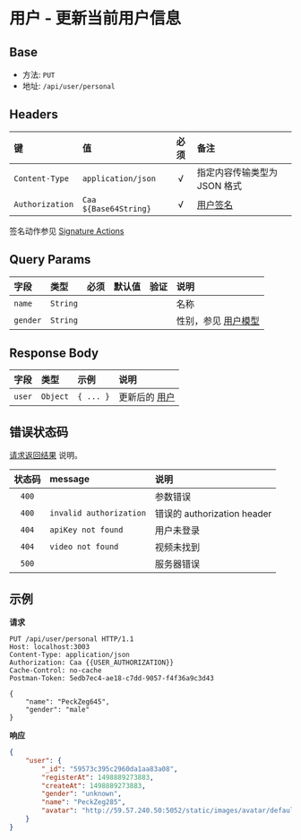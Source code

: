 # 用户 - 更新当前用户信息

## Base

* 方法: `PUT`
* 地址: `/api/user/personal`

## Headers

键              | 值                    | 必须     | 备注
:-------------- | :-------------------- | :------: | :---------------------------
`Content-Type`  | `application/json`    | √        | 指定内容传输类型为 JSON 格式
`Authorization` | `Caa ${Base64String}` | √        | [用户签名][signature-authorization]

签名动作参见 [Signature Actions][signature-actions]

## Query Params

字段     | 类型     | 必须     | 默认值 | 验证 | 说明
:------- | :------- | :------: | :----- | :--- | :------------------
`name`   | `String` |          |        |      | 名称
`gender` | `String` |          |        |      | 性别，参见 [用户模型][UserModel]

## Response Body

字段   | 类型     | 示例      | 说明
:----- | :------- | :-------- | :-------------------------
`user` | `Object` | `{ ... }` | 更新后的 [用户][UserModel]

## 错误状态码

[请求返回结果][ResponseFormat] 说明。

状态码 | message                 | 说明
:----: | :---------------------- |:---------------------------
`400`  |                         | 参数错误
`400`  | `invalid authorization` | 错误的 authorization header
`404`  | `apiKey not found`      | 用户未登录
`404`  | `video not found`       | 视频未找到
`500`  |                         | 服务器错误

## 示例

**请求**

```
PUT /api/user/personal HTTP/1.1
Host: localhost:3003
Content-Type: application/json
Authorization: Caa {{USER_AUTHORIZATION}}
Cache-Control: no-cache
Postman-Token: 5edb7ec4-ae18-c7dd-9057-f4f36a9c3d43

{
	"name": "PeckZeg645",
	"gender": "male"
}
```

**响应**

```json
{
    "user": {
        "_id": "59573c395c2960da1aa83a08",
        "registerAt": 1498889273883,
        "createAt": 1498889273883,
        "gender": "unknown",
        "name": "PeckZeg285",
        "avatar": "http://59.57.240.50:5052/static/images/avatar/default/256x256.png"
    }
}
```

[signature-authorization]: ../../signature-authorization.md
[signature-actions]: ../../actions.md
[ResponseFormat]: ../../response-format.md

[UserModel]: ../../models/user.md
